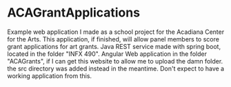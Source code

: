 # ACAGrantApplications
Example web application I made as a school project for the Acadiana Center for the Arts. This application, if finished, will allow panel members to score grant applications for art grants. 
Java REST service made with spring boot, located in the folder "INFX 490". Angular Web application in the folder "ACAGrants", if I can get this website to allow me to upload the damn folder. the src directory was added instead in the meantime. Don't expect to have a working application from this.
